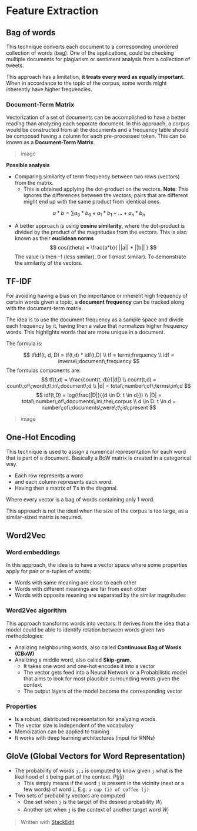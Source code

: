 
# Feature Extraction

## Bag of words

This technique converts each document to a corresponding unordered collection of words (bag). One of the applications, could be checking multiple documents for plagiarism or sentiment analysis from a collection of tweets.

This approach has a limitation, **it treats every word as equally important**. When in accordance to the topic of the corpus, some words might inherently have higher frequencies.

### Document-Term Matrix
Vectorization of a set of documents can be accomplished to have a better reading than analyzing each separate document. In this approach, a corpus would be constructed from all the documents and a frequency table should be composed having a column for each pre-processed token. This can be known as a **Document-Term Matrix**.

> image

**Possible analysis**
- Comparing similarity of term frequency between two rows (vectors) from the matrix.
	- This is obtained applying the dot-product on the vectors. **Note**: This ignores the differences between the vectors; pairs that are different might end up with the same product from identical ones. 

$$
a*b = \sum{a_0*b_0 + a_1*b_1+...+a_n*b_n}
$$

-  A better approach is using **cosine similarity**, where the dot-product is divided by the product of the magnitudes from the vectors. This is also known as their **euclidean norms**
$$
cos(\theta) = \frac{a*b}{ ||a|| * ||b|| }
$$
The value is then -1 (less similar), 0 or 1 (most similar). To demonstrate the similarity of the vectors.

## TF-IDF

For avoiding having a bias on the importance or inherent high frequency of certain words given a topic, a **document frequency** can be tracked along with the document-term matrix.

The idea is to use the document frequency as a sample space and divide each frequency by it, having then a value that normalizes higher frequency words. This highlights words that are more unique in a document.

The formula is:

$$
tfidf(t, d, D) = tf(t,d) * idf(t,D) \\
tf = term\;frequency \\
idf = inverse\;document\;frequency
$$
The formulas components are:
$$
tf(t,d) = \frac{count(t, d)}{|d|} \\
count(t,d) = count\;of\;word\;t\;in\;document\;d \\
|d| = total\;number\;of\;terms\;in\;d
$$
$$
idf(t,D) = log(\frac{|D|}{{d \in D: t \in d}}) \\
 |D| = total\;number\;of\;documents\;in\;the\;corpus \\
d \in D: t \in d = number\;of\;documents\;were\;t\;is\;present
$$

> image

## One-Hot Encoding

This technique is used to assign a numerical representation for each word that is part of a document. Basically a BoW matrix is created in a categorical way. 
- Each row represents a word
- and each column represents each word.
- Having then a matrix of 1's in the diagonal.

Where every vector is a bag of words containing only 1 word.

This approach is not the ideal when the size of the corpus is too large, as a similar-sized matrix is required.

## Word2Vec

### Word embeddings

In this approach, the idea is to have a vector space where some properties apply for pair or n-tuples of words:
- Words with same meaning are close to each other 
- Words with different meanings are far from each other
- Words with opposite meaning are separated by the similar magnitudes

### Word2Vec algorithm
This approach transforms words into vectors. It derives from the idea that a model could be able to identify relation between words given two methodologies:
- Analizing neighbouring words, also called **Continuous Bag of Words (CBoW)**
- Analizing a middle word, also called **Skip-gram.**
	- It takes one word and one-hot encodes it into a vector
	- The vector gets feed into a Neural Network or a Probabilistic model that aims to look for most plausible surrounding words given the context
	- The output layers of the model become the corresponding vector

### Properties
- Is a robust, distributed representation for analyzing words.
- The vector size is independent of the vocabulary
- Memoization can be applied to training
- It works with deep learning architectures (input for RNNs)

## GloVe (Global Vectors for Word Representation)

- The probability of words `j,i` is computed to know given `j` what is the likelihood of `i` being part of the context. $P(j|i)$
	- This simply means if the word `j` is present in the vicinity (next or a few words) of word `i`. E.g. `a cup (i) of coffee (j)`
- Two sets of probability vectors are computed
	- One set when `j` is the target of the desired probability $W_i$
	- Another set when `j` is the context of another target word $W_j$


> Written with [StackEdit](https://stackedit.io/).
<!--stackedit_data:
eyJoaXN0b3J5IjpbMTA1ODMyMzY0OSwxMDc3NzgzMDZdfQ==
-->